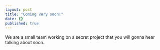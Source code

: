 ```yaml
---
layout: post
title: "Coming very soon!"
date: {}
published: true
---
```


We are a small team working on a secret project that you will gonna hear talking about soon.